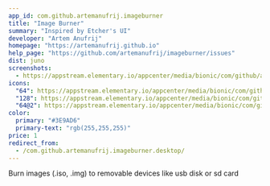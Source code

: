 ```yaml
---
app_id: com.github.artemanufrij.imageburner
title: "Image Burner"
summary: "Inspired by Etcher's UI"
developer: "Artem Anufrij"
homepage: "https://artemanufrij.github.io"
help_page: "https://github.com/artemanufrij/imageburner/issues"
dist: juno
screenshots:
  - https://appstream.elementary.io/appcenter/media/bionic/com/github/artemanufrij.imageburner/1C67913AD520DC6BB4AE3B8DFDBBB286/screenshots/image-1_orig.png
icons:
  "64": https://appstream.elementary.io/appcenter/media/bionic/com/github/artemanufrij.imageburner/1C67913AD520DC6BB4AE3B8DFDBBB286/icons/64x64/com.github.artemanufrij.imageburner_com.github.artemanufrij.imageburner.png
  "128": https://appstream.elementary.io/appcenter/media/bionic/com/github/artemanufrij.imageburner/1C67913AD520DC6BB4AE3B8DFDBBB286/icons/128x128/com.github.artemanufrij.imageburner_com.github.artemanufrij.imageburner.png
  "64@2": https://appstream.elementary.io/appcenter/media/bionic/com/github/artemanufrij.imageburner/1C67913AD520DC6BB4AE3B8DFDBBB286/icons/64x64@2/com.github.artemanufrij.imageburner_com.github.artemanufrij.imageburner.png
color:
  primary: "#3E9AD6"
  primary-text: "rgb(255,255,255)"
price: 1
redirect_from:
  - /com.github.artemanufrij.imageburner.desktop/
---
```


<p>Burn images (.iso, .img) to removable devices like usb disk or sd card</p>